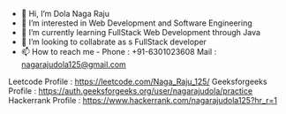 - 👋 Hi, I’m Dola Naga Raju
- 👀 I’m interested in Web Development and Software Engineering
- 🌱 I’m currently learning FullStack Web Development through Java
- 💞️ I’m looking to collabrate as s FullStack developer
- 📫 How to reach me - Phone : +91-6301023608
                        Mail  : nagarajudola125@gmail.com

Leetcode Profile      : https://leetcode.com/Naga_Raju_125/
Geeksforgeeks Profile : https://auth.geeksforgeeks.org/user/nagarajudola/practice
Hackerrank Profile    : https://www.hackerrank.com/nagarajudola125?hr_r=1
<!---
deanraaj/deanraaj is a ✨ special ✨ repository because its `README.md` (this file) appears on your GitHub profile.
You can click the Preview link to take a look at your changes.
--->
